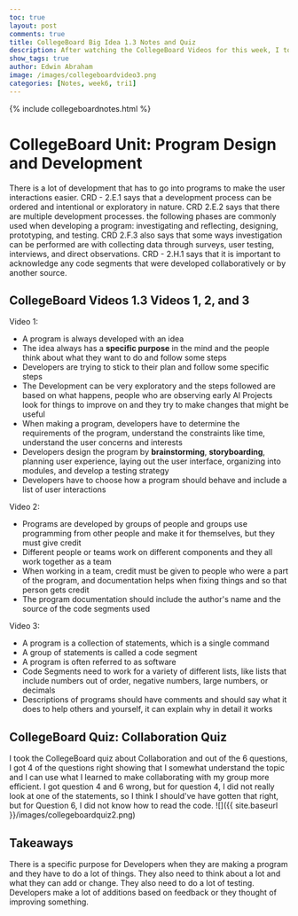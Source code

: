 ```yaml
---
toc: true
layout: post
comments: true
title: CollegeBoard Big Idea 1.3 Notes and Quiz
description: After watching the CollegeBoard Videos for this week, I took some notes and took the quiz afterwards, here are some notes and thoughts about the quiz
show_tags: true
author: Edwin Abraham
image: /images/collegeboardvideo3.png
categories: [Notes, week6, tri1]
---
```

{% include collegeboardnotes.html %}

# CollegeBoard Unit: Program Design and Development
There is a lot of development that has to go into programs to make the user interactions easier. CRD - 2.E.1 says that a development process can be ordered and intentional or exploratory in nature. CRD 2.E.2 says that there are multiple development processes. the following phases are commonly used when developing a program: investigating and reflecting, designing, prototyping, and testing. CRD 2.F.3 also says that some ways investigation can be performed are with collecting data through surveys, user testing, interviews, and direct observations. CRD - 2.H.1 says that it is important to acknowledge any code segments that were developed collaboratively or by another source.

## CollegeBoard Videos 1.3 Videos 1, 2, and 3

Video 1:
- A program is always developed with an idea
- The idea always has a **specific purpose** in the mind and the people think about what they want to do and follow some steps
- Developers are trying to stick to their plan and follow some specific steps
- The Development can be very exploratory and the steps followed are based on what happens, people who are observing early AI Projects look for things to improve on and they try to make changes that might be useful
- When making a program, developers have to determine the requirements of the program, understand the constraints like time, understand the user concerns and interests
- Developers design the program by **brainstorming**, **storyboarding**, planning user experience, laying out the user interface, organizing into modules, and develop a testing strategy
- Developers have to choose how a program should behave and include a list of user interactions

Video 2:
- Programs are developed by groups of people and groups use programming from other people and make it for themselves, but they must give credit
- Different people or teams work on different components and they all work together as a team
- When working in a team, credit must be given to people who were a part of the program, and documentation helps when fixing things and so that person gets credit
- The program documentation should include the author's name and the source of the code segments used


Video 3:
- A program is a collection of statements, which is a single command
- A group of statements is called a code segment
- A program is often referred to as software
- Code Segments need to work for a variety of different lists, like lists that include numbers out of order, negative numbers, large numbers, or decimals
- Descriptions of programs should have comments and should say what it does to help others and yourself, it can explain why in detail it works

## CollegeBoard Quiz: Collaboration Quiz
I took the CollegeBoard quiz about Collaboration and out of the 6 questions, I got 4 of the questions right showing that I somewhat understand the topic and I can use what I learned to make collaborating with my group more efficient. I got question 4 and 6 wrong, but for question 4, I did not really look at one of the statements, so I think I should've have gotten that right, but for Question 6, I did not know how to read the code.
![]({{ site.baseurl }}/images/collegeboardquiz2.png)

## Takeaways
There is a specific purpose for Developers when they are making a program and they have to do a lot of things. They also need to think about a lot and what they can add or change. They also need to do a lot of testing. Developers make a lot of additions based on feedback or they thought of improving something.